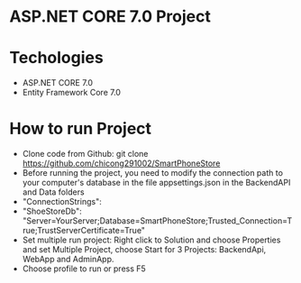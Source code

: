 # ASP.NET CORE 7.0 Project
# Techologies
- ASP.NET CORE 7.0
- Entity Framework Core 7.0

# How to run Project
- Clone code from Github: git clone https://github.com/chicong291002/SmartPhoneStore
- Before running the project, you need to modify the connection path to your computer's database in the file appsettings.json in the BackendAPI and Data folders
- "ConnectionStrings":
- "ShoeStoreDb": "Server=YourServer;Database=SmartPhoneStore;Trusted_Connection=True;TrustServerCertificate=True"
- Set multiple run project: Right click to Solution and choose Properties and set Multiple Project, choose Start for 3 Projects: BackendApi, WebApp and AdminApp.
- Choose profile to run or press F5
